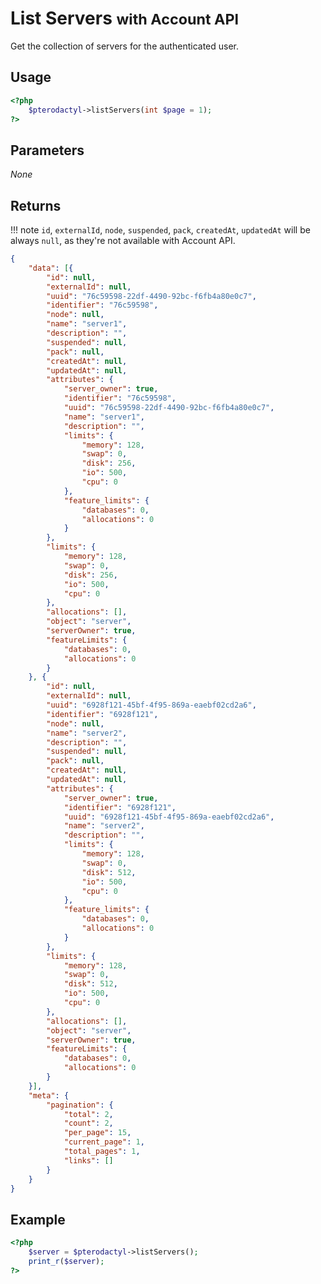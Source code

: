 # List Servers <small>with Account API</small>
Get the collection of servers for the authenticated user.

## Usage
``` php
<?php
	$pterodactyl->listServers(int $page = 1);
?>
```

## Parameters
*None*

## Returns

!!! note
    `id`, `externalId`, `node`, `suspended`, `pack`, `createdAt`, `updatedAt` will be always `null`, as they're not available with Account API.

``` json
{
	"data": [{
		"id": null,
		"externalId": null,
		"uuid": "76c59598-22df-4490-92bc-f6fb4a80e0c7",
		"identifier": "76c59598",
		"node": null,
		"name": "server1",
		"description": "",
		"suspended": null,
		"pack": null,
		"createdAt": null,
		"updatedAt": null,
		"attributes": {
			"server_owner": true,
			"identifier": "76c59598",
			"uuid": "76c59598-22df-4490-92bc-f6fb4a80e0c7",
			"name": "server1",
			"description": "",
			"limits": {
				"memory": 128,
				"swap": 0,
				"disk": 256,
				"io": 500,
				"cpu": 0
			},
			"feature_limits": {
				"databases": 0,
				"allocations": 0
			}
		},
		"limits": {
			"memory": 128,
			"swap": 0,
			"disk": 256,
			"io": 500,
			"cpu": 0
		},
		"allocations": [],
		"object": "server",
		"serverOwner": true,
		"featureLimits": {
			"databases": 0,
			"allocations": 0
		}
	}, {
		"id": null,
		"externalId": null,
		"uuid": "6928f121-45bf-4f95-869a-eaebf02cd2a6",
		"identifier": "6928f121",
		"node": null,
		"name": "server2",
		"description": "",
		"suspended": null,
		"pack": null,
		"createdAt": null,
		"updatedAt": null,
		"attributes": {
			"server_owner": true,
			"identifier": "6928f121",
			"uuid": "6928f121-45bf-4f95-869a-eaebf02cd2a6",
			"name": "server2",
			"description": "",
			"limits": {
				"memory": 128,
				"swap": 0,
				"disk": 512,
				"io": 500,
				"cpu": 0
			},
			"feature_limits": {
				"databases": 0,
				"allocations": 0
			}
		},
		"limits": {
			"memory": 128,
			"swap": 0,
			"disk": 512,
			"io": 500,
			"cpu": 0
		},
		"allocations": [],
		"object": "server",
		"serverOwner": true,
		"featureLimits": {
			"databases": 0,
			"allocations": 0
		}
	}],
	"meta": {
		"pagination": {
			"total": 2,
			"count": 2,
			"per_page": 15,
			"current_page": 1,
			"total_pages": 1,
			"links": []
		}
	}
}
```

## Example

``` php
<?php
	$server = $pterodactyl->listServers();
	print_r($server);
?>
```